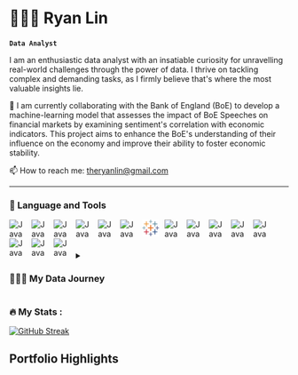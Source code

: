 # 👨🏻‍💻 Ryan Lin 

**`Data Analyst`**

I am an enthusiastic data analyst with an insatiable curiosity for unravelling real-world challenges through the power of data. I thrive on tackling complex and demanding tasks, as I firmly believe that's where the most valuable insights lie. 

🔭 I am currently collaborating with the Bank of England (BoE) to develop a machine-learning model that assesses the impact of BoE Speeches on financial markets by examining sentiment's correlation with economic indicators. This project aims to enhance the BoE's understanding of their influence on the economy and improve their ability to foster economic stability.  


📫 How to reach me: theryanlin@gmail.com

---

### 🧰 Language and Tools

<img align="left" alt="Java" width="30px" style="padding-right:10px;" src="https://cdn.jsdelivr.net/gh/devicons/devicon/icons/python/python-original.svg" />
<img align="left" alt="Java" width="30px" style="padding-right:10px;" src="https://cdn.jsdelivr.net/gh/devicons/devicon/icons/numpy/numpy-original-wordmark.svg" />  <img align="left" alt="Java" width="30px" style="padding-right:10px;" src="https://cdn.jsdelivr.net/gh/devicons/devicon/icons/pandas/pandas-original-wordmark.svg" />
<img align="left" alt="Java" width="30px" style="padding-right:10px;" src="https://cdn.jsdelivr.net/gh/devicons/devicon/icons/postgresql/postgresql-original-wordmark.svg" />
<img align="left" alt="Java" width="30px" style="padding-right:10px;" src="https://cdn.jsdelivr.net/gh/devicons/devicon/icons/r/r-original.svg" />
<img align="left" alt="Java" width="30px" style="padding-right:10px;" src="https://cdn.jsdelivr.net/gh/devicons/devicon/icons/rstudio/rstudio-original.svg" />
<img align="left" alt="Java" width="30px" style="padding-right:10px;" src="https://github.com/The-Ryan-Lin/The-Ryan-Lin/blob/main/tableau-icon-svgrepo-com.svg" />
<img align="left" alt="Java" width="30px" style="padding-right:10px;" src="https://upload.wikimedia.org/wikipedia/commons/c/c9/Power_bi_logo_black.svg" />
<img align="left" alt="Java" width="30px" style="padding-right:10px;" src="https://cdn.jsdelivr.net/gh/devicons/devicon/icons/html5/html5-original-wordmark.svg" />
<img align="left" alt="Java" width="30px" style="padding-right:10px;" src="https://cdn.jsdelivr.net/gh/devicons/devicon/icons/github/github-original.svg" /> 
<img align="left" alt="Java" width="30px" style="padding-right:10px;" src="https://cdn.jsdelivr.net/gh/devicons/devicon/icons/vscode/vscode-original.svg" />
<img align="left" alt="Java" width="30px" style="padding-right:10px;" src="https://cdn.jsdelivr.net/gh/devicons/devicon/icons/jupyter/jupyter-original-wordmark.svg" />
<img align="left" alt="Java" width="30px" style="padding-right:10px;" src="https://cdn.jsdelivr.net/gh/devicons/devicon/icons/premierepro/premierepro-plain.svg" />
<img align="left" alt="Java" width="30px" style="padding-right:10px;" src="https://cdn.jsdelivr.net/gh/devicons/devicon/icons/photoshop/photoshop-plain.svg" />
<img align="left" alt="Java" width="30px" style="padding-right:10px;" src="https://cdn.jsdelivr.net/gh/devicons/devicon/icons/figma/figma-original.svg" />
<br />

#

<details> 
 <summary><h3>🚶🏻‍♂️ My Data Journey</h3></summary>
   <p>My journey into the world of data analytics began during my academic years, where I consistently applied data analytical techniques to accomplish projects with remarkable success, progressively refining my skill set. Then, in a previous professional role, I delved into the organisation's internal sales and marketing data, unearthing invaluable insights that translated into a 25% increase in sales within a single year. It was during this period that I truly grasped the transformative potential and significance of data-driven insights, witnessing firsthand their positive impact on a business, a realisation too powerful to ignore.</p>
<p>Most recently, I undertook an immersive  Data Analytics career accelerator program with the prestigious London School of Economics and Political Science, solidifying my expertise in the field. As I embark on this exhilarating journey, I eagerly anticipate exploring new horizons, expanding my skill set, and making substantial contributions to innovative projects within the realm of data analytics.</p>

</details>

### :fire: My Stats :

[![GitHub Streak](http://github-readme-streak-stats.herokuapp.com?user=the-ryan-lin&theme=dark&background=000000)](https://git.io/streak-stats)

## Portfolio Highlights




